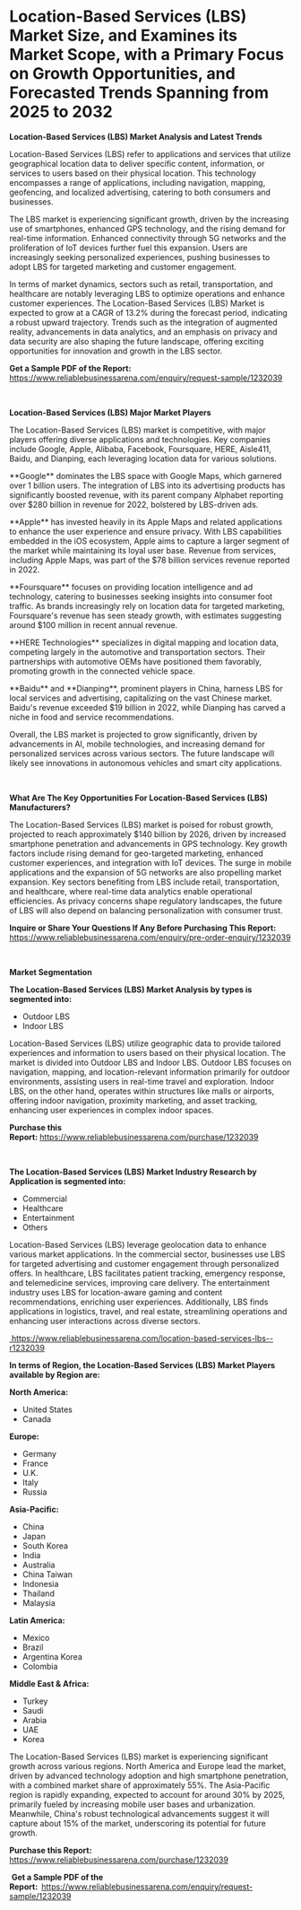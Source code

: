 <p><h1>Location-Based Services (LBS) Market Size, and Examines its Market Scope, with a Primary Focus on Growth Opportunities, and Forecasted Trends Spanning from 2025 to 2032</h1></p><p><strong>Location-Based Services (LBS) Market Analysis and Latest Trends</strong></p>
<p><p>Location-Based Services (LBS) refer to applications and services that utilize geographical location data to deliver specific content, information, or services to users based on their physical location. This technology encompasses a range of applications, including navigation, mapping, geofencing, and localized advertising, catering to both consumers and businesses.</p><p>The LBS market is experiencing significant growth, driven by the increasing use of smartphones, enhanced GPS technology, and the rising demand for real-time information. Enhanced connectivity through 5G networks and the proliferation of IoT devices further fuel this expansion. Users are increasingly seeking personalized experiences, pushing businesses to adopt LBS for targeted marketing and customer engagement.</p><p>In terms of market dynamics, sectors such as retail, transportation, and healthcare are notably leveraging LBS to optimize operations and enhance customer experiences. The Location-Based Services (LBS) Market is expected to grow at a CAGR of 13.2% during the forecast period, indicating a robust upward trajectory. Trends such as the integration of augmented reality, advancements in data analytics, and an emphasis on privacy and data security are also shaping the future landscape, offering exciting opportunities for innovation and growth in the LBS sector.</p></p>
<p><strong>Get a Sample PDF of the Report:&nbsp;</strong> <a href="https://www.reliablebusinessarena.com/enquiry/request-sample/1232039?utm_campaign=2530&utm_medium=2&utm_source=Github&utm_content=ia&utm_term=16042025&utm_id=location-based-services-lbs">https://www.reliablebusinessarena.com/enquiry/request-sample/1232039</a></p>
<p>&nbsp;</p>
<p><strong>Location-Based Services (LBS) Major Market Players</strong></p>
<p><p>The Location-Based Services (LBS) market is competitive, with major players offering diverse applications and technologies. Key companies include Google, Apple, Alibaba, Facebook, Foursquare, HERE, Aisle411, Baidu, and Dianping, each leveraging location data for various solutions.</p><p>**Google** dominates the LBS space with Google Maps, which garnered over 1 billion users. The integration of LBS into its advertising products has significantly boosted revenue, with its parent company Alphabet reporting over $280 billion in revenue for 2022, bolstered by LBS-driven ads.</p><p>**Apple** has invested heavily in its Apple Maps and related applications to enhance the user experience and ensure privacy. With LBS capabilities embedded in the iOS ecosystem, Apple aims to capture a larger segment of the market while maintaining its loyal user base. Revenue from services, including Apple Maps, was part of the $78 billion services revenue reported in 2022.</p><p>**Foursquare** focuses on providing location intelligence and ad technology, catering to businesses seeking insights into consumer foot traffic. As brands increasingly rely on location data for targeted marketing, Foursquare's revenue has seen steady growth, with estimates suggesting around $100 million in recent annual revenue.</p><p>**HERE Technologies** specializes in digital mapping and location data, competing largely in the automotive and transportation sectors. Their partnerships with automotive OEMs have positioned them favorably, promoting growth in the connected vehicle space.</p><p>**Baidu** and **Dianping**, prominent players in China, harness LBS for local services and advertising, capitalizing on the vast Chinese market. Baidu's revenue exceeded $19 billion in 2022, while Dianping has carved a niche in food and service recommendations.</p><p>Overall, the LBS market is projected to grow significantly, driven by advancements in AI, mobile technologies, and increasing demand for personalized services across various sectors. The future landscape will likely see innovations in autonomous vehicles and smart city applications.</p></p>
<p>&nbsp;</p>
<p><strong>What Are The Key Opportunities For Location-Based Services (LBS) Manufacturers?</strong></p>
<p><p>The Location-Based Services (LBS) market is poised for robust growth, projected to reach approximately $140 billion by 2026, driven by increased smartphone penetration and advancements in GPS technology. Key growth factors include rising demand for geo-targeted marketing, enhanced customer experiences, and integration with IoT devices. The surge in mobile applications and the expansion of 5G networks are also propelling market expansion. Key sectors benefiting from LBS include retail, transportation, and healthcare, where real-time data analytics enable operational efficiencies. As privacy concerns shape regulatory landscapes, the future of LBS will also depend on balancing personalization with consumer trust.</p></p>
<p><strong>Inquire or Share Your Questions If Any Before Purchasing This Report:</strong> <a href="https://www.reliablebusinessarena.com/enquiry/pre-order-enquiry/1232039?utm_campaign=2530&utm_medium=2&utm_source=Github&utm_content=ia&utm_term=16042025&utm_id=location-based-services-lbs">https://www.reliablebusinessarena.com/enquiry/pre-order-enquiry/1232039</a></p>
<p>&nbsp;</p>
<p><strong>Market Segmentation</strong></p>
<p><strong>The Location-Based Services (LBS) Market Analysis by types is segmented into:</strong></p>
<p><ul><li>Outdoor LBS</li><li>Indoor LBS</li></ul></p>
<p><p>Location-Based Services (LBS) utilize geographic data to provide tailored experiences and information to users based on their physical location. The market is divided into Outdoor LBS and Indoor LBS. Outdoor LBS focuses on navigation, mapping, and location-relevant information primarily for outdoor environments, assisting users in real-time travel and exploration. Indoor LBS, on the other hand, operates within structures like malls or airports, offering indoor navigation, proximity marketing, and asset tracking, enhancing user experiences in complex indoor spaces.</p></p>
<p><strong>Purchase this Report:&nbsp;</strong><a href="https://www.reliablebusinessarena.com/purchase/1232039?utm_campaign=2530&utm_medium=2&utm_source=Github&utm_content=ia&utm_term=16042025&utm_id=location-based-services-lbs">https://www.reliablebusinessarena.com/purchase/1232039</a></p>
<p>&nbsp;</p>
<p><strong>The Location-Based Services (LBS) Market Industry Research by Application is segmented into:</strong></p>
<p><ul><li>Commercial</li><li>Healthcare</li><li>Entertainment</li><li>Others</li></ul></p>
<p><p>Location-Based Services (LBS) leverage geolocation data to enhance various market applications. In the commercial sector, businesses use LBS for targeted advertising and customer engagement through personalized offers. In healthcare, LBS facilitates patient tracking, emergency response, and telemedicine services, improving care delivery. The entertainment industry uses LBS for location-aware gaming and content recommendations, enriching user experiences. Additionally, LBS finds applications in logistics, travel, and real estate, streamlining operations and enhancing user interactions across diverse sectors.</p></p>
<p><a href="https://www.reliablebusinessarena.com/location-based-services-lbs--r1232039?utm_campaign=2530&utm_medium=2&utm_source=Github&utm_content=ia&utm_term=16042025&utm_id=location-based-services-lbs">&nbsp;https://www.reliablebusinessarena.com/location-based-services-lbs--r1232039</a></p>
<p><strong>In terms of Region, the Location-Based Services (LBS) Market Players available by Region are:</strong></p>
<p>
    <p> <strong> North America: </strong>
        <ul>
            <li>United States</li>
            <li>Canada</li>
        </ul>
        </p> 
    <p> <strong> Europe: </strong>
        <ul>
            <li>Germany</li>
            <li>France</li>
            <li>U.K.</li>
            <li>Italy</li>
            <li>Russia</li>
        </ul>
        </p> 
    <p> <strong> Asia-Pacific: </strong>
        <ul>
            <li>China</li>
            <li>Japan</li>
            <li>South Korea</li>
            <li>India</li>
            <li>Australia</li>
            <li>China Taiwan</li>
            <li>Indonesia</li>
            <li>Thailand</li>
            <li>Malaysia</li>
        </ul>
        </p> 
    <p> <strong> Latin America: </strong>
        <ul>
            <li>Mexico</li>
            <li>Brazil</li>
            <li>Argentina Korea</li>
            <li>Colombia</li>
        </ul>
        </p> 
    <p> <strong> Middle East & Africa: </strong>
        <ul>
            <li>Turkey</li>
            <li>Saudi</li>
            <li>Arabia</li>
            <li>UAE</li>
            <li>Korea</li>
        </ul>
    </p>
    </p>
<p><p>The Location-Based Services (LBS) market is experiencing significant growth across various regions. North America and Europe lead the market, driven by advanced technology adoption and high smartphone penetration, with a combined market share of approximately 55%. The Asia-Pacific region is rapidly expanding, expected to account for around 30% by 2025, primarily fueled by increasing mobile user bases and urbanization. Meanwhile, China's robust technological advancements suggest it will capture about 15% of the market, underscoring its potential for future growth.</p></p>
<p><strong>Purchase this Report: </strong><a href="https://www.reliablebusinessarena.com/purchase/1232039?utm_campaign=2530&utm_medium=2&utm_source=Github&utm_content=ia&utm_term=16042025&utm_id=location-based-services-lbs">https://www.reliablebusinessarena.com/purchase/1232039</a></p>
<p>&nbsp;<strong>Get a Sample PDF of the Report:&nbsp;&nbsp;</strong><a href="https://www.reliablebusinessarena.com/enquiry/request-sample/1232039?utm_campaign=2530&utm_medium=2&utm_source=Github&utm_content=ia&utm_term=16042025&utm_id=location-based-services-lbs">https://www.reliablebusinessarena.com/enquiry/request-sample/1232039</a></p>
<p><strong></strong></p>
<p><p></p><p></p><p></p></p>